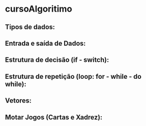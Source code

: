 # cursoAlgoritimo

## Tipos de dados:
## Entrada e saída de Dados:
## Estrutura de decisão (if - switch):
## Estrutura de repetição (loop: for - while - do while):
## Vetores:
## Motar Jogos (Cartas e Xadrez):